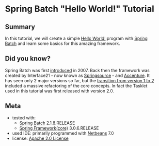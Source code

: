 # Spring Batch "Hello World!" Tutorial

## Summary

In this tutorial, we will create a simple [Hello World!][hello-world] program with [Spring Batch][spring-batch] and learn some basics for this amazing framework.

## Did you know?

Spring Batch was first [introduced][first-introduction] in 2007. Back then the framework was created by Interface21 - now known as [Springsource][springsource] - and [Accenture][accenture]. It has seen only 2 major versions so far, but the [transition from version 1 to 2][changes-1-to-2] included a massive refactoring of the core concepts. In fact the Tasklet used in this tutorial was first released with version 2.0.

## Meta

* tested with:
	* [Spring Batch][spring-batch] 2.1.8.RELEASE
	* [Spring Framework(core)][spring-core] 3.0.6.RELEASE
* used IDE: primarily programmed with [Netbeans][netbeans] 7.0
* license: [Apache 2.0 License][apache-license]

[accenture]: http://www.accenture.com/ "Accenture official home page"
[apache-license]: http://www.apache.org/licenses/LICENSE-2.0.txt "Apache 2.0 License"
[hello-world]: http://en.wikipedia.org/wiki/Hello_world_program "Wikipedia: Hello World Programm"
[first-introduction]: http://forum.springsource.org/showthread.php?38417-Spring-Batch-Announcement "first Spring Batch announcement from 2007"
[netbeans]: http://netbeans.org/ "Netbeans official home page"
[springsource]: http://www.springsource.com/ "Springsource official home page"
[spring-batch]: http://static.springsource.org/spring-batch/  "Spring Batch official home page"
[spring-core]: http://www.springsource.org/spring-core/ "Spring Core Framework official home page"

[changes-1-to-2]: http://static.springsource.org/spring-batch/trunk/migration/2.0-highlights.html "Changes from Spring Batch 1.x to 2.0"